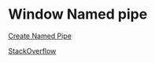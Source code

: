 
# Window Named pipe
[Create Named Pipe](https://www.codeproject.com/Articles/5347611/Implementing-an-Asynchronous-Named-Pipe-Server-Par)

[ StackOverflow ](https://stackoverflow.com/questions/26561604/create-windows-named-pipe-in-c)